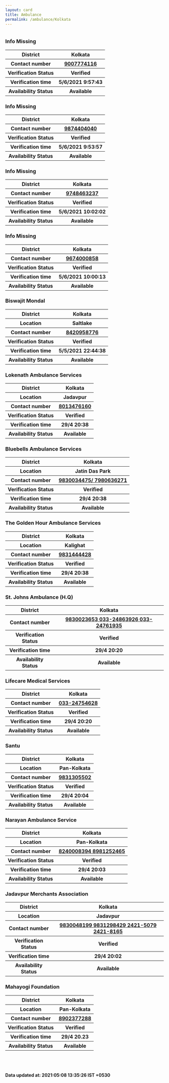 ```yaml
---
layout: card
title: Ambulance
permalink: /ambulance/Kolkata
---
```

<div class="row">
	<div class="column">
<div class="card_av">
<h3> Info Missing</h3>

<div class="info"><table>
<tr><th>District</th><th>Kolkata</th></tr>
<tr><th>Contact number </th><th><a href="tel:9007774116">9007774116</a></th></tr>
<tr><th>Verification  Status</th><th>Verified</th></tr>
<tr><th>Verification time</th><th>5/6/2021 9:57:43</th></tr>
<tr><th>Availability Status</th><th>Available</th></tr>
</table></div></div>
<div class="card_av">
<h3> Info Missing</h3>

<div class="info"><table>
<tr><th>District</th><th>Kolkata</th></tr>
<tr><th>Contact number </th><th><a href="tel:9874404040">9874404040</a></th></tr>
<tr><th>Verification  Status</th><th>Verified</th></tr>
<tr><th>Verification time</th><th>5/6/2021 9:53:57</th></tr>
<tr><th>Availability Status</th><th>Available</th></tr>
</table></div></div>
<div class="card_av">
<h3> Info Missing</h3>

<div class="info"><table>
<tr><th>District</th><th>Kolkata</th></tr>
<tr><th>Contact number </th><th><a href="tel:9748463237">9748463237</a></th></tr>
<tr><th>Verification  Status</th><th>Verified</th></tr>
<tr><th>Verification time</th><th>5/6/2021 10:02:02</th></tr>
<tr><th>Availability Status</th><th>Available</th></tr>
</table></div></div>
<div class="card_av">
<h3> Info Missing</h3>

<div class="info"><table>
<tr><th>District</th><th>Kolkata</th></tr>
<tr><th>Contact number </th><th><a href="tel:9674000858">9674000858</a></th></tr>
<tr><th>Verification  Status</th><th>Verified</th></tr>
<tr><th>Verification time</th><th>5/6/2021 10:00:13</th></tr>
<tr><th>Availability Status</th><th>Available</th></tr>
</table></div></div>
<div class="card_av">
<h3>Biswajit Mondal</h3>

<div class="info"><table>
<tr><th>District</th><th>Kolkata</th></tr>
<tr><th>Location</th><th>Saltlake</th></tr>
<tr><th>Contact number </th><th><a href="tel:8420958776">8420958776</a></th></tr>
<tr><th>Verification  Status</th><th>Verified</th></tr>
<tr><th>Verification time</th><th>5/5/2021 22:44:38</th></tr>
<tr><th>Availability Status</th><th>Available</th></tr>
</table></div></div>
<div class="card_av">
<h3>Lokenath Ambulance Services</h3>

<div class="info"><table>
<tr><th>District</th><th>Kolkata</th></tr>
<tr><th>Location</th><th>Jadavpur</th></tr>
<tr><th>Contact number </th><th><a href="tel:8013476160">8013476160</a></th></tr>
<tr><th>Verification  Status</th><th>Verified</th></tr>
<tr><th>Verification time</th><th>29/4 20:38</th></tr>
<tr><th>Availability Status</th><th>Available</th></tr>
</table></div></div>
<div class="card_av">
<h3>Bluebells Ambulance Services</h3>

<div class="info"><table>
<tr><th>District</th><th>Kolkata</th></tr>
<tr><th>Location</th><th>Jatin Das Park</th></tr>
<tr><th>Contact number </th><th><a href="tel:9830034475/ 7980636271">9830034475/ 7980636271</a></th></tr>
<tr><th>Verification  Status</th><th>Verified</th></tr>
<tr><th>Verification time</th><th>29/4 20:38</th></tr>
<tr><th>Availability Status</th><th>Available</th></tr>
</table></div></div>
<div class="card_av">
<h3>The Golden Hour Ambulance Services</h3>

<div class="info"><table>
<tr><th>District</th><th>Kolkata</th></tr>
<tr><th>Location</th><th>Kalighat</th></tr>
<tr><th>Contact number </th><th><a href="tel:9831444428">9831444428</a></th></tr>
<tr><th>Verification  Status</th><th>Verified</th></tr>
<tr><th>Verification time</th><th>29/4 20:38</th></tr>
<tr><th>Availability Status</th><th>Available</th></tr>
</table></div></div>
<div class="card_av">
<h3>St. Johns Ambulance (H.Q)</h3>

<div class="info"><table>
<tr><th>District</th><th>Kolkata</th></tr>
<tr><th>Contact number </th><th><a href="tel:9830023653">9830023653</a><a href="tel: 033-24863926"> 033-24863926</a><a href="tel: 033-24761935"> 033-24761935</a></th></tr>
<tr><th>Verification  Status</th><th>Verified</th></tr>
<tr><th>Verification time</th><th>29/4 20:20</th></tr>
<tr><th>Availability Status</th><th>Available</th></tr>
</table></div></div>
<div class="card_av">
<h3>Lifecare Medical Services</h3>

<div class="info"><table>
<tr><th>District</th><th>Kolkata</th></tr>
<tr><th>Contact number </th><th><a href="tel:033-24754628">033-24754628</a></th></tr>
<tr><th>Verification  Status</th><th>Verified</th></tr>
<tr><th>Verification time</th><th>29/4 20:20</th></tr>
<tr><th>Availability Status</th><th>Available</th></tr>
</table></div></div>
<div class="card_av">
<h3>Santu</h3>

<div class="info"><table>
<tr><th>District</th><th>Kolkata</th></tr>
<tr><th>Location</th><th>Pan-Kolkata</th></tr>
<tr><th>Contact number </th><th><a href="tel:9831305502">9831305502</a></th></tr>
<tr><th>Verification  Status</th><th>Verified</th></tr>
<tr><th>Verification time</th><th>29/4 20:04</th></tr>
<tr><th>Availability Status</th><th>Available</th></tr>
</table></div></div>
<div class="card_av">
<h3>Narayan Ambulance Service</h3>

<div class="info"><table>
<tr><th>District</th><th>Kolkata</th></tr>
<tr><th>Location</th><th>Pan-Kolkata</th></tr>
<tr><th>Contact number </th><th><a href="tel:8240008394">8240008394</a><a href="tel: 8981252465"> 8981252465</a></th></tr>
<tr><th>Verification  Status</th><th>Verified</th></tr>
<tr><th>Verification time</th><th>29/4 20:03</th></tr>
<tr><th>Availability Status</th><th>Available</th></tr>
</table></div></div>
<div class="card_av">
<h3>Jadavpur Merchants Association</h3>

<div class="info"><table>
<tr><th>District</th><th>Kolkata</th></tr>
<tr><th>Location</th><th>Jadavpur</th></tr>
<tr><th>Contact number </th><th><a href="tel:9830048199">9830048199</a><a href="tel: 9831298429"> 9831298429</a><a href="tel: 2421-5079"> 2421-5079</a><a href="tel: 2421-8165"> 2421-8165</a></th></tr>
<tr><th>Verification  Status</th><th>Verified</th></tr>
<tr><th>Verification time</th><th>29/4 20:02</th></tr>
<tr><th>Availability Status</th><th>Available</th></tr>
</table></div></div>
<div class="card_av">
<h3>Mahayogi Foundation</h3>

<div class="info"><table>
<tr><th>District</th><th>Kolkata</th></tr>
<tr><th>Location</th><th>Pan-Kolkata</th></tr>
<tr><th>Contact number </th><th><a href="tel:8902377288">8902377288</a></th></tr>
<tr><th>Verification  Status</th><th>Verified</th></tr>
<tr><th>Verification time</th><th>29/4 20.23</th></tr>
<tr><th>Availability Status</th><th>Available</th></tr>
</table></div></div>
</div>
</div> <br><br>
<h4> Data updated at: 2021:05:08 13:35:26 IST +0530 </h4>